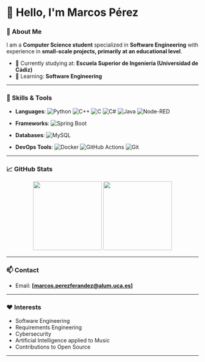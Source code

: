 # 👋 Hello, I'm Marcos Pérez

### 🌟 About Me

I am a **Computer Science student** specialized in **Software Engineering** with experience in **small-scale projects, primarily at an educational level**.

- 🔭 Currently studying at: **Escuela Superior de Ingeniería (Universidad de Cádiz)**
- 🌱 Learning: **Software Engineering**
  
---

### 💼 Skills & Tools

- **Languages**: ![Python](https://img.shields.io/badge/Python-3.x-blue.svg?logo=python&longCache=true&style=flat-square) ![C++](https://img.shields.io/badge/C++-11/14/17-blue.svg?logo=c%2B%2B&longCache=true&style=flat-square) ![C](https://img.shields.io/badge/C-ANSI-blue.svg?logo=c&longCache=true&style=flat-square) ![C#](https://img.shields.io/badge/C%23-8.0-blue.svg?logo=c-sharp&longCache=true&style=flat-square) ![Java](https://img.shields.io/badge/Java-8/11-blue.svg?logo=java&longCache=true&style=flat-square) ![Node-RED](https://img.shields.io/badge/Node--RED-flow-orange.svg?logo=nodered&longCache=true&style=flat-square)

- **Frameworks**: ![Spring Boot](https://img.shields.io/badge/Spring%20Boot-2.x-brightgreen?logo=spring-boot&longCache=true&style=flat-square)
  
- **Databases**: ![MySQL](https://img.shields.io/badge/MySQL-5.x-blue?logo=mysql&style=flat-square)

- **DevOps Tools**: ![Docker](https://img.shields.io/badge/Docker-Container-blue?logo=docker&style=flat-square) ![GitHub Actions](https://img.shields.io/badge/GitHub%20Actions-CI/CD-blue?logo=github-actions&style=flat-square) ![Git](https://img.shields.io/badge/Git-Version%20Control-orange?logo=git&style=flat-square)

---

### 📈 GitHub Stats

<p align="center">
  <img height="180em" src="https://github-readme-stats.vercel.app/api?username=mpf-engineer&show_icons=true&hide_border=true&theme=radical&include_all_commits=true" />
  <img height="180em" src="https://github-readme-stats.vercel.app/api/top-langs/?username=mpf-engineer&layout=compact&theme=radical" />
</p>


---

### 📫 Contact

- Email: **[marcos.perezferandez@alum.uca.es]**

---

### ❤️ Interests

- Software Engineering
- Requirements Engineering
- Cybersecurity
- Artificial Intelligence applied to Music
- Contributions to Open Source

---

